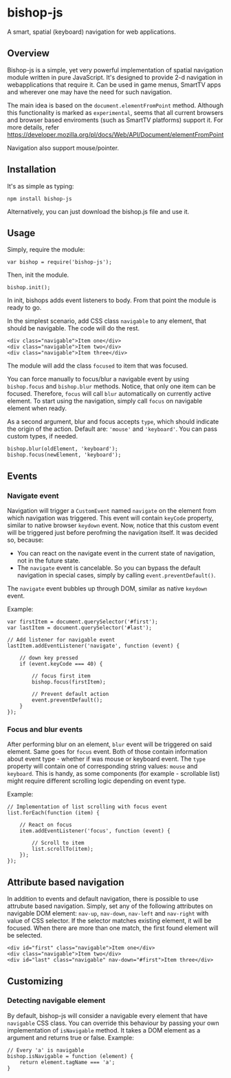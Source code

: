 # bishop-js
A smart, spatial (keyboard) navigation for web applications.

## Overview
Bishop-js is a simple, yet very powerful implementation of spatial navigation module written in pure JavaScript.
It's designed to provide 2-d navigation in webapplications that require it. Can be used in game menus, SmartTV apps 
and wherever one may have the need for such navigation.

The main idea is based on the `document.elementFromPoint` method. Although this functionality is marked as 
`experimental`, seems that all current browsers and browser based enviroments (such as SmartTV platforms) support it.
For more details, refer https://developer.mozilla.org/pl/docs/Web/API/Document/elementFromPoint

Navigation also support mouse/pointer. 

## Installation

It's as simple as typing:
    
    npm install bishop-js

Alternatively, you can just download the bishop.js file and use it.

## Usage

Simply, require the module:

    var bishop = require('bishop-js');

Then, init the module.

    bishop.init();

In init, bishops adds event listeners to body. From that point the module is ready to go.

In the simplest scenario, add CSS class `navigable` to any element, that should be navigable. The code will do the 
rest. 

    <div class="navigable">Item one</div>
    <div class="navigable">Item two</div>
    <div class="navigable">Item three</div>

The module will add the class `focused` to item that was focused.

You can force manually to focus/blur a navigable event by using `bishop.focus` and `bishop.blur` methods. Notice, that
only one item can be focused. Therefore, `focus` will call `blur` automatically on currently active element.
To start using the navigation, simply call `focus` on navigable element when ready.

As a second argument, blur and focus accepts `type`, which should indicate the origin of the action. Default are:
`'mouse'` and `'keyboard'`. You can pass custom types, if needed.

    bishop.blur(oldElement, 'keyboard');
    bishop.focus(newElement, 'keyboard');

## Events

### Navigate event
Navigation will trigger a `CustomEvent` named `navigate` on the element from which navigation was triggered. 
This event will contain `keyCode` property, similar to native browser `keydown` event. Now, notice that this custom
event will be triggered just before perofming the navigation itself. It was decided so, because:

* You can react on the navigate event in the current state of navigation, not in the future state.
* The `navigate` event is cancelable. So you can bypass the default navigation in special cases, simply by calling
  `event.preventDefault()`.

The `navigate` event bubbles up through DOM, similar as native `keydown` event.

Example:

    var firstItem = document.querySelector('#first');
    var lastItem = document.querySelector('#last');

    // Add listener for navigable event
    lastItem.addEventListener('navigate', function (event) {

        // down key pressed
        if (event.keyCode === 40) {
            
            // focus first item
            bishop.focus(firstItem);
            
            // Prevent default action
            event.preventDefault();
        }
    });

### Focus and blur events
After performing blur on an element, `blur` event will be triggered on said element. Same goes for `focus` event. Both
of those contain information about event type - whether if was mouse or keyboard event. The `type` property will contain
one of corresponding string values: `mouse` and `keyboard`. This is handy, as some components (for example - scrollable
list) might require different scrolling logic depending on event type.

Example:

    // Implementation of list scrolling with focus event
    list.forEach(function (item) {
        
        // React on focus
        item.addEventListener('focus', function (event) {
            
            // Scroll to item
            list.scrollTo(item);
        });
    });

## Attribute based navigation
In addition to events and default navigation, there is possible to use attrubute based navigation. Simply, set any of
the following attributes on navigable DOM element: `nav-up`, `nav-down`, `nav-left` and `nav-right` with value of CSS
selector. If the selector matches existing element, it will be focused. When there are more than one match, the first
found element will be selected.

    
    <div id="first" class="navigable">Item one</div>
    <div class="navigable">Item two</div>
    <div id="last" class="navigable" nav-down="#first">Item three</div>


## Customizing

### Detecting navigable element

By default, bishop-js will consider a navigable every element that have `navigable` CSS class. You can override this
behaviour by passing your own implementation of `isNavigable` method. It takes a DOM element as a argument and returns
true or false. Example:

    // Every 'a' is navigable
    bishop.isNavigable = function (element) {
        return element.tagName === 'a';
    }
